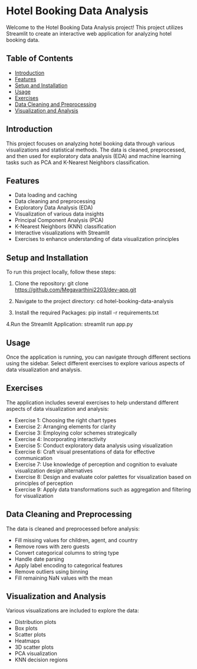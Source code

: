 # Hotel Booking Data Analysis

Welcome to the Hotel Booking Data Analysis project! This project utilizes Streamlit to create an interactive web application for analyzing hotel booking data.

## Table of Contents

- [Introduction](#introduction)
- [Features](#features)
- [Setup and Installation](#setup-and-installation)
- [Usage](#usage)
- [Exercises](#exercises)
- [Data Cleaning and Preprocessing](#data-cleaning-and-preprocessing)
- [Visualization and Analysis](#visualization-and-analysis)

## Introduction

This project focuses on analyzing hotel booking data through various visualizations and statistical methods. The data is cleaned, preprocessed, and then used for exploratory data analysis (EDA) and machine learning tasks such as PCA and K-Nearest Neighbors classification.

## Features

- Data loading and caching
- Data cleaning and preprocessing
- Exploratory Data Analysis (EDA)
- Visualization of various data insights
- Principal Component Analysis (PCA)
- K-Nearest Neighbors (KNN) classification
- Interactive visualizations with Streamlit
- Exercises to enhance understanding of data visualization principles

## Setup and Installation

To run this project locally, follow these steps:

1. Clone the repository:
   git clone https://github.com/Megavarthini2203/dev-app.git
   
2. Navigate to the project directory:
   cd hotel-booking-data-analysis

3. Install the required Packages:
   pip install -r requirements.txt

 4.Run the Streamlit Application:
  streamlit run app.py

## Usage

Once the application is running, you can navigate through different sections using the sidebar. Select different exercises to explore various aspects of data visualization and analysis.

## Exercises

The application includes several exercises to help understand different aspects of data visualization and analysis:

- Exercise 1: Choosing the right chart types
- Exercise 2: Arranging elements for clarity
- Exercise 3: Employing color schemes strategically
- Exercise 4: Incorporating interactivity
- Exercise 5: Conduct exploratory data analysis using visualization
- Exercise 6: Craft visual presentations of data for effective communication
- Exercise 7: Use knowledge of perception and cognition to evaluate visualization design alternatives
- Exercise 8: Design and evaluate color palettes for visualization based on principles of perception
- Exercise 9: Apply data transformations such as aggregation and filtering for visualization

## Data Cleaning and Preprocessing
The data is cleaned and preprocessed before analysis:

- Fill missing values for children, agent, and country
- Remove rows with zero guests
- Convert categorical columns to string type
- Handle date parsing
- Apply label encoding to categorical features
- Remove outliers using binning
- Fill remaining NaN values with the mean

## Visualization and Analysis
Various visualizations are included to explore the data:

- Distribution plots
- Box plots
- Scatter plots
- Heatmaps
- 3D scatter plots
- PCA visualization
- KNN decision regions
